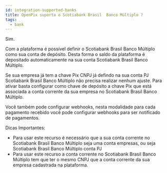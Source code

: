 ```yaml
---
id: integration-supported-banks
title: OpenPix suporta o Scotiabank Brasil  Banco Múltiplo ?
tags:
  - bank
---
```


Sim.

Com a plataforma é possível definir o Scotiabank Brasil  Banco Múltiplo como sua conta de depósito. Desta forma o saldo da plataforma é depositado automaticamente na sua conta Scotiabank Brasil  Banco Múltiplo.

Se sua empresa já tem a chave Pix CNPJ já defindo na sua conta PJ Scotiabank Brasil  Banco Múltiplo não precisa realizar nenhum ajuste. Para ativar basta configurar como chave de depósito a chave Pix que está associada a conta corrente da sua empresa no Scotiabank Brasil  Banco Múltiplo.

Você também pode configurar webhooks, nesta modalidade para cada pagamento recebido você pode configurar webhooks para ser notificado de pagamentos.

Dicas Importantes:

- Para usar este recurso é necessário que a sua conta corrente no Scotiabank Brasil  Banco Múltiplo seja uma conta empresas, ou seja Scotiabank Brasil  Banco Múltiplo conta PJ
- Para usar este recurso a conta corrente no Scotiabank Brasil  Banco Múltiplo tem que ter o mesmo CNPJ que a conta corrente da sua empresa cadastrada na plataforma.
